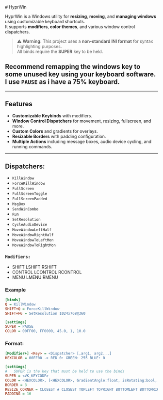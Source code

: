 ﻿﻿# HyprWin

HyprWin is a Windows utility for **resizing**, **moving**, and **managing windows** using customizable keyboard shortcuts.  
It supports **modifiers**, **color themes**, and various window control dispatchers.

> ⚠ **Warning:** This project uses a **non-standard INI format** for syntax highlighting purposes.  
> All binds require the **SUPER** key to be held.

## Recommend remapping the windows key to some unused key using your keyboard software. I use `PAUSE` as i have a 75% keyboard. 

---

## Features

- **Customizable Keybinds** with modifiers.
- **Window Control Dispatchers** for movement, resizing, fullscreen, and more.
- **Custom Colors** and gradients for overlays.
- **Resizable Borders** with padding configuration.
- **Multiple Actions** including message boxes, audio device cycling, and running commands.

---


## Dispatchers:
- `KillWindow`
- `ForceKillWindow`
- `FullScreen`
- `FullScreenToggle`
- `FullScreenPadded`
- `MsgBox`
- `SendWinCombo`
- `Run`
- `SetResolution`
- `CycleAudioDevice`
- `MoveWindowLeftHalf`
- `MoveWindowRightHalf`
- `MoveWindowToLeftMon`
- `MoveWindowToRightMon`

### `Modifiers:` 
- SHIFT LSHIFT RSHIFT
- CONTROL LCONTROL RCONTROL
- MENU LMENU RMENU

### Example
```ini
[binds]
Q = KillWindow
SHIFT+Q = ForceKillWindow
SHIFT+F6 = SetResolution 1024x768@360

[settings]
SUPER = PAUSE
COLOR = 00FF00, FF0000, 45.0, 1, 10.0
```
### Format:
```ini
[Modifier+] <Key> = <Dispatcher> [,arg1, arg2...]
HEXCOLOR = 00FF00 -> RED 0: GREEN: 255 BLUE: 0
```
```ini
[settings]
#   SUPER is the key that must be held to use the binds
SUPER = <VK_KEYCODE>
COLOR = <HEXCOLOR>, [<HEXCOLOR>, GradientAngle:float, isRotating:bool, rotationSpeed deg/s:float]
BORDER = 3
RESIZE_CORNER = CLOSEST # CLOSEST TOPLEFT TOPRIGHT BOTTOMLEFT BOTTOMRIGH
PADDING = 16
```
